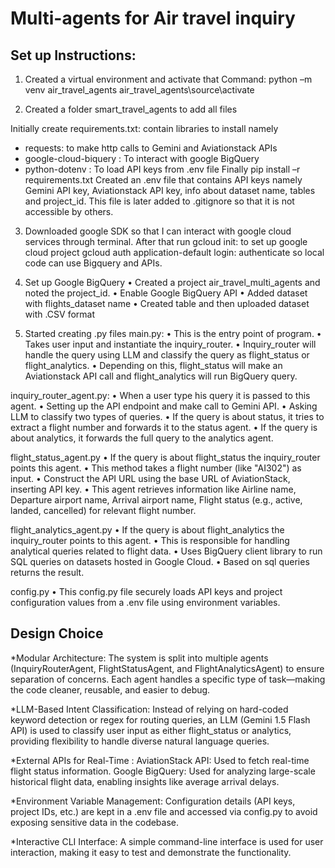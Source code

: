 # Multi-agents for Air travel inquiry

## Set up Instructions:
1.	Created a virtual environment and activate that
Command: python –m venv air_travel_agents
	       air_travel_agents\source\activate

2.	Created a folder smart_travel_agents to add all files

Initially create requirements.txt: contain libraries to install namely
- requests: to make http calls to Gemini and Aviationstack APIs
- google-cloud-biquery : To interact with google BigQuery
- python-dotenv : To load API keys from .env file
Finally pip install –r requirements.txt
Created an .env file that contains API keys namely Gemini API key, Aviationstack API key, info about dataset name, tables and project_id. This file is later added to .gitignore so that it is not accessible by others. 

3.	Downloaded google SDK so that I can interact with google cloud services through terminal.
   		 After that run gcloud init: to set up google cloud project
		gcloud auth application-default login: authenticate so local code can use Bigquery and APIs.

4.	Set up Google BigQuery
•	Created a project air_travel_multi_agents and noted the project_id.
•	Enable Google BigQuery API
•	Added dataset with flights_dataset name
•	Created table and then uploaded dataset with .CSV format

5.	Started creating .py files
main.py:
•	This is the entry point of program. 
•	Takes user input and instantiate the inquiry_router.
•	Inquiry_router will handle the query using LLM and classify the query as flight_status or flight_analytics.
•	Depending on this, flight_status will make an Aviationstack API call and flight_analytics will run BigQuery query.

inquiry_router_agent.py:
•	When a user type his query it is passed to this agent.
•	Setting up the API endpoint and make call to Gemini API.
•	Asking LLM to classify two types of queries.
•	If the query is about status, it tries to extract a flight number and forwards it to the status agent. 
•	If the query is about analytics, it forwards the full query to the analytics agent.

flight_status_agent.py
•	If the query is about flight_status the inquiry_router points this agent.
•	This method takes a flight number (like "AI302") as input.
•	Construct the API URL using the base URL of AviationStack, inserting API key.
•	This agent retrieves information like Airline name, Departure airport name, Arrival airport name, Flight status (e.g., active, landed, cancelled) for relevant flight number.

flight_analytics_agent.py
•	If the query is about flight_analytics the inquiry_router points to this agent.
•	This is responsible for handling analytical queries related to flight data.
•	Uses BigQuery client library to run SQL queries on datasets hosted in Google Cloud.
•	Based on sql queries returns the result.

config.py
•	This config.py file securely loads API keys and project configuration values from a .env file using environment variables.


## Design Choice
*Modular Architecture:
The system is split into multiple agents (InquiryRouterAgent, FlightStatusAgent, and FlightAnalyticsAgent) to ensure separation of concerns. Each agent handles a specific type of task—making the code cleaner, reusable, and easier to debug.

*LLM-Based Intent Classification:
Instead of relying on hard-coded keyword detection or regex for routing queries, an LLM (Gemini 1.5 Flash API) is used to classify user input as either flight_status or analytics, providing flexibility to handle diverse natural language queries.

*External APIs for Real-Time :
AviationStack API: Used to fetch real-time flight status information.
Google BigQuery: Used for analyzing large-scale historical flight data, enabling insights like average arrival delays.

*Environment Variable Management:
Configuration details (API keys, project IDs, etc.) are kept in a .env file and accessed via config.py to avoid exposing sensitive data in the codebase.

*Interactive CLI Interface:
A simple command-line interface is used for user interaction, making it easy to test and demonstrate the functionality.

